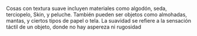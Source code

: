 Cosas con textura suave incluyen materiales como algodón, seda, terciopelo, 
Skin, y peluche. También pueden ser objetos como almohadas,
mantas, y ciertos tipos de papel o tela.
La suavidad se refiere a la sensación táctil de un objeto, donde no hay aspereza ni rugosidad 